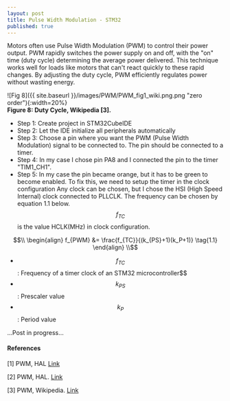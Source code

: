 ```yaml
---
layout: post
title: Pulse Width Modulation - STM32
published: true
---
```


Motors often use Pulse Width Modulation (PWM) to control their power output. PWM rapidly switches the power supply on and off, with the "on" time (duty cycle) determining the average power delivered. This technique works well for loads like motors that can't react quickly to these rapid changes. By adjusting the duty cycle, PWM efficiently regulates power without wasting energy.

![Fig 8]({{ site.baseurl }}/images/PWM/PWM_fig1_wiki.png.png "zero order"){:width=20%}  
**Figure 8: Duty Cycle, Wikipedia [3].**

* Step 1: Create project in STM32CubeIDE
* Step 2: Let the IDE initialize all peripherals automatically
* Step 3: Choose a pin where you want the PWM (Pulse Width Modulation) signal to be connected to. 
          The pin should be connected to a timer.
* Step 4: In my case I chose pin PA8 and I connected the pin to the timer "TIM1_CH1".
* Step 5: In my case the pin became orange, but it has to be green to become enabled. To fix this, we need to setup the timer in the clock configuration
          Any clock can be chosen, but I chose the HSI (High Speed Internal) clock connected to PLLCLK. The frequency can be chosen by equation 1.1 below. 
          $$f_{TC}$$ is the value HCLK(MHz) in clock configuration.

$$\\
\begin{align}
f_{PWM} &= \frac{f_{TC}}{(k_{PS}+1)(k_P+1)}   \tag{1.1}
\end{align}
\\$$

* $$f_{TC}$$: Frequency of a timer clock of an STM32 microcontroller$$
* $$k_{PS}$$: Prescaler value
* $$k_P$$: Period value

...Post in progress...

#### References

[1] PWM, HAL [Link](https://deepbluembedded.com/stm32-pwm-example-timer-pwm-mode-tutorial/)

[2] PWM, HAL. [Link](https://deepbluembedded.com/stm32-pwm-example-timer-pwm-mode-tutorial/)

[3] PWM, Wikipedia. [Link](https://en.wikipedia.org/wiki/Pulse-width_modulation)



